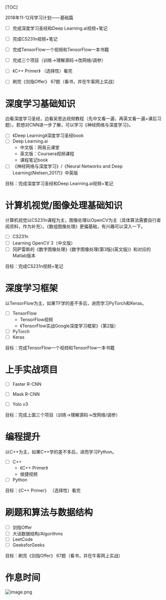 [TOC]

2018年11-12月学习计划——基础篇

- [ ] 完成深度学习圣经和Deep Learning.ai视频+笔记
- [ ] 完成CS231n视频+笔记
- [ ] 完成TensorFlow一个视频和TensorFlow一本书籍
- [ ] 完成三个项目（训练->理解源码->改网络/调参）
- [ ] 《C++ Primer》 （选择性）看完
- [ ] 刷完《剑指Offer》 67题（看书，并在牛客网上实战）


# 深度学习基础知识

边看深度学习圣经，边看吴恩达视频教程（先中文看一遍，再英文看一遍+课后习题）。若想对CNN进一步了解，可以学习《神经网络与深度学习》。

- [ ] 《Deep Learning》深度学习圣经book
- [ ] Deep Learning.ai
    - 中文版：网易云课堂
    - 英文版：Coursera视频课程
    - 课程笔记book
- [ ] 《神经⽹络与深度学习》/《Neural Networks and Deep Learning(Nielsen,2017)》中英版

目标：完成深度学习圣经和Deep Learning.ai视频+笔记

# 计算机视觉/图像处理基础知识

计算机视觉以CS231n课程为主，图像处理以OpenCV为主（具体算法需要自行查阅资料，作为补充）。《数组图像处理》更偏基础，有兴趣可以深入一下。

- [ ] CS231n
- [ ] Learning OpenCV 3（中文版） 
- [ ] 冈萨雷斯的《数字图像处理》《数字图像处理(第3版)(英文版)》和对应的Matlab版本

目标：完成CS231n视频+笔记

# 深度学习框架

以TensorFlow为主，如果TF学的差不多后，进而学习PyTorch和Keras。

- [ ] TensorFlow
    -  TensorFlow视频
    -  《TensorFlow实战Google深度学习框架》（第2版）
- [ ] PyTorch
- [ ] Keras

目标：完成TensorFlow一个视频和TensorFlow一本书籍

# 上手实战项目

- [ ] Faster R-CNN

- [ ] Mask R-CNN

- [ ] Yolo v3

目标：完成上面三个项目（训练->理解源码->改网络/调参）

# 编程提升

以C++为主，如果C++学的差不多后，进而学习Python。

- [ ] C++
    - 《C++ Primer》
    - 侯捷视频
- [ ] Python

目标：《C++ Primer》 （选择性）看完

# 刷题和算法与数据结构

- [ ] 剑指Offer
- [ ] 大话数据结构/Algorithms
- [ ] LeetCode
- [ ] GeeksforGeeks

目标：刷完《剑指Offer》 67题（看书，并在牛客网上实战）

# 作息时间

![image.png](http://note.youdao.com/yws/res/69583/WEBRESOURCEc30148114f0d61839c89d4a73dbc0c94)



